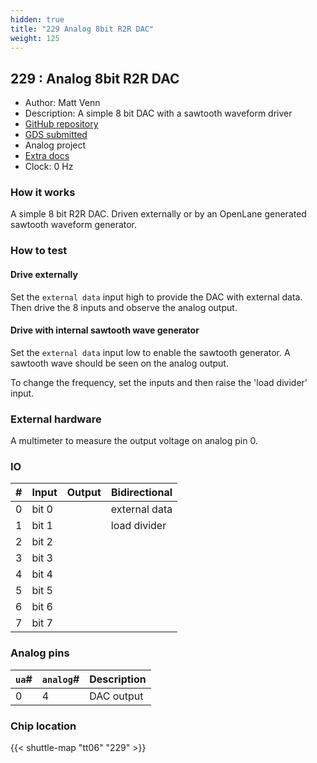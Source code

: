 ```yaml
---
hidden: true
title: "229 Analog 8bit R2R DAC"
weight: 125
---
```


## 229 : Analog 8bit R2R DAC

* Author: Matt Venn
* Description: A simple 8 bit DAC with a sawtooth waveform driver
* [GitHub repository](https://github.com/mattvenn/tt06-analog-r2r-dac)
* [GDS submitted](https://github.com/mattvenn/tt06-analog-r2r-dac/actions/runs/8590705228)
* Analog project
* [Extra docs]()
* Clock: 0 Hz

<!---

This file is used to generate your project datasheet. Please fill in the information below and delete any unused
sections.

You can also include images in this folder and reference them in the markdown. Each image must be less than
512 kb in size, and the combined size of all images must be less than 1 MB.
-->


### How it works

A simple 8 bit R2R DAC. Driven externally or by an OpenLane generated sawtooth waveform generator.

### How to test

#### Drive externally

Set the `external data` input high to provide the DAC with external data.
Then drive the 8 inputs and observe the analog output.

#### Drive with internal sawtooth wave generator

Set the `external data` input low to enable the sawtooth generator.
A sawtooth wave should be seen on the analog output.

To change the frequency, set the inputs and then raise the 'load divider' input.

### External hardware

A multimeter to measure the output voltage on analog pin 0.


### IO

| #             | Input    | Output   | Bidirectional   |
| ------------- | -------- | -------- | --------------- |
| 0 | bit 0  |   | external data        |
| 1 | bit 1  |   | load divider        |
| 2 | bit 2  |   |         |
| 3 | bit 3  |   |         |
| 4 | bit 4  |   |         |
| 5 | bit 5  |   |         |
| 6 | bit 6  |   |         |
| 7 | bit 7  |   |         |

### Analog pins

| `ua`#        | `analog`#        | Description         |
| ------------ | ---------------- | ------------------- |
| 0 | 4 | DAC output           |

### Chip location

{{< shuttle-map "tt06" "229" >}}
